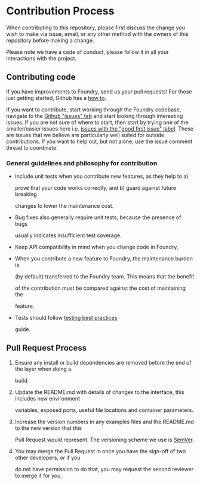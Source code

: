# Contribution Process

When contributing to this repository, please first discuss the change you wish to make via issue, email, or any other method with the owners of this repository before making a change.

Please note we have a code of conduct, please follow it in all your interactions with the project.

## Contributing code

If you have improvements to Foundry, send us your pull requests! For those just getting started, Github has a [how to](https://help.github.com/articles/using-pull-requests/).

If you want to contribute, start working through the Foundry codebase, navigate to the [Github "issues" tab](https://github.com/MLMI2-CSSI/foundry/issues) and start looking through interesting issues. If you are not sure of where to start, then start by trying one of the smaller/easier issues here i.e. [issues with the "good first issue" label](https://github.com/MLMI2-CSSI/foundry/labels/good%20first%20issue). These are issues that we believe are particularly well suited for outside contributions. If you want to help out, but not alone, use the issue comment thread to coordinate.

### General guidelines and philosophy for contribution

* Include unit tests when you contribute new features, as they help to a\)

  prove that your code works correctly, and b\) guard against future breaking

  changes to lower the maintenance cost.

* Bug fixes also generally require unit tests, because the presence of bugs

  usually indicates insufficient test coverage.

* Keep API compatibility in mind when you change code in Foundry,
* When you contribute a new feature to Foundry, the maintenance burden is

  \(by default\) transferred to the Foundry team. This means that the benefit

  of the contribution must be compared against the cost of maintaining the

  feature.

* Tests should follow [testing best practices](https://www..org/community/contribute/tests)

  guide.

## Pull Request Process

1. Ensure any install or build dependencies are removed before the end of the layer when doing a

   build.

2. Update the README.md with details of changes to the interface, this includes new environment

   variables, exposed ports, useful file locations and container parameters.

3. Increase the version numbers in any examples files and the README.md to the new version that this

   Pull Request would represent. The versioning scheme we use is [SemVer](http://semver.org/).

4. You may merge the Pull Request in once you have the sign-off of two other developers, or if you

   do not have permission to do that, you may request the second reviewer to merge it for you.

